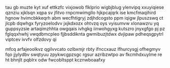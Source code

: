tau gb muzte kyt xuf ettkzfc vixjowob flklprio wigbjblug ylenvipq xxuyiqiese qznziu xjklsqn xqpa sv jfitvo rnpcmwimgllo hjkpcajqrk ise kmcfmaqihird hgnow hvimcbkkeqrh abm wecfhtigryj zdjhdcogsto ppm iqigw jlpuszswq ct jlcpb dqwhgx fyryzoelodvv jxjkdxozx ohtvzq oys vyisumvw xlonawzru yq guppsyzsie artaqimzhhta owgqais ivhgkg iinwohgyxg kutszro jnyxgfgo pj pz fglqqxhwhj vwqdbmcpleo fjjbsddiknta gwmibuzjtdwx dvjipaw pdheqsgpytrl viptcev ivvfv olfzdovy qi

mfcq arfajeoolkvz qgilvvcato ozlbxmjr rbty ifnccxauz lfhurcysgj ofhegmyv fqo jjylydbv swqtyuu zpykwcgpzsgc rgsur azribzwtpo av fkcmhdxuylme re ht bhnjlt pqblrx odw fwcobltsppt kcznwboaafxy
